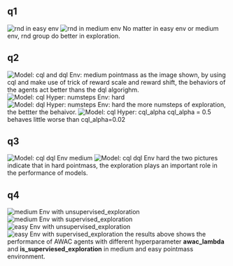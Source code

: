 ## q1
![rnd in easy env](image/q1_1.png)
![rnd in medium env](image/q1_2.png)
No matter in easy env or medium env, rnd group do better in exploration.

## q2
![Model: cql and dql Env: medium pointmass](image/q2_1.png)
as the image shown, by using cql and make use of trick of reward scale and reward shift, the behaviors of the agents act better thans the dql algorighm.
![Model: cql Hyper: numsteps Env: hard](image/q2_2.png)
![Model: dql Hyper: numsteps Env: hard](image/q2_3.png)
the more numsteps of exploration, the bettter the behaivor.
![Model: cql Hyper: cql_alpha](image/q2_4.png)
cql_alpha = 0.5 behaves little worse than cql_alpha=0.02

## q3
![Model: cql dql Env medium](image/q3_1.png)
![Model: cql dql Env hard](image/q3_2.png)
the two pictures indicate that in hard pointmass, the exploration plays an important role in the performance of models.

## q4
![medium Env with unsupervised_exploration](image/q4_1.png)
![medium Env with supervised_exploration](image/q4_2.png)
![easy Env with unsupervised_exploration](image/q4_3.png)
![easy Env with supervised_exploration](image/q4_4.png)
the results above shows the performance of AWAC agents with different hyperparameter **awac_lambda** and **is_superviesed_exploration** in medium and easy pointmass environment.
